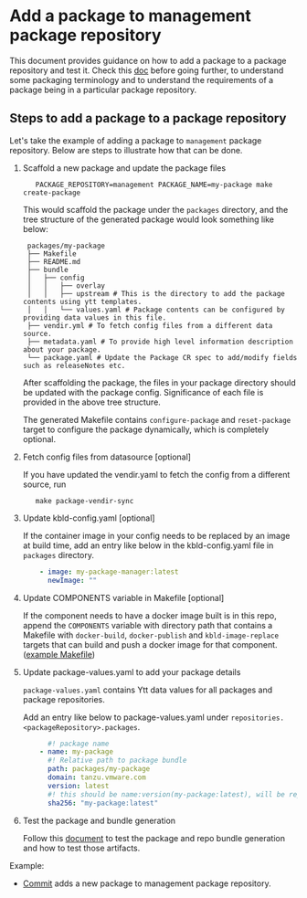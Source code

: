 # Add a package to management package repository

This document provides guidance on how to add a package to a package repository and test it.
Check this [doc](./definitions.md) before going further, to understand some packaging terminology and to understand the
requirements of a package being in a particular package repository.

## Steps to add a package to a package repository

Let's take the example of adding a package to `management` package repository.
Below are steps to illustrate how that can be done.

1. Scaffold a new package and update the package files

   ```shell
      PACKAGE_REPOSITORY=management PACKAGE_NAME=my-package make create-package
   ```

   This would scaffold the package under the `packages` directory, and the tree structure of the generated package
   would look something like below:

   ```plain
    packages/my-package
    ├── Makefile
    ├── README.md
    ├── bundle
    │   ├── config
    │   │   ├── overlay
    │   │   ├── upstream # This is the directory to add the package contents using ytt templates.
    │   │   └── values.yaml # Package contents can be configured by providing data values in this file.
    ├── vendir.yml # To fetch config files from a different data source.
    ├── metadata.yaml # To provide high level information description about your package.
    └── package.yaml # Update the Package CR spec to add/modify fields such as releaseNotes etc.
   ```

   After scaffolding the package, the files in your package directory should be updated with the package config.
   Significance of each file is provided in the above tree structure.

   The generated Makefile contains `configure-package` and `reset-package` target to configure the package dynamically,
   which is completely optional.

2. Fetch config files from datasource [optional]

   If you have updated the vendir.yaml to fetch the config from a different source, run

   ```shell
      make package-vendir-sync
   ```

3. Update kbld-config.yaml [optional]

   If the container image in your config needs to be replaced by an image at build time, add an entry like below in the
   kbld-config.yaml file in `packages` directory.

   ```yaml
       - image: my-package-manager:latest
         newImage: ""
   ```

4. Update COMPONENTS variable in Makefile [optional]

   If the component needs to have a docker image built is in this repo, append the `COMPONENTS` variable with directory
   path that contains a Makefile with `docker-build`, `docker-publish` and `kbld-image-replace` targets that can build
   and push a docker image for that component. ([example Makefile](../../pkg/v1/sdk/features/Makefile))

5. Update package-values.yaml to add your package details

   `package-values.yaml` contains Ytt data values for all packages and package repositories.

   Add an entry like below to package-values.yaml under `repositories.<packageRepository>.packages`.

   ```yaml
         #! package name
       - name: my-package
         #! Relative path to package bundle
         path: packages/my-package
         domain: tanzu.vmware.com
         version: latest
         #! this should be name:version(my-package:latest), will be replaced at build time
         sha256: "my-package:latest"
   ```

6. Test the package and bundle generation

   Follow this [document](dev-workflow.md) to test the package and repo bundle generation and how to test those artifacts.

Example:

* [Commit](https://github.com/vmware-tanzu/tanzu-framework/pull/975/commits/6bd7d7645f51f90bdcf895dd0560c0ade71527cc)
  adds a new package to management package repository.
